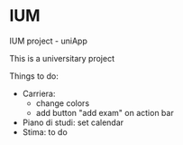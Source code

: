 # IUM
IUM project - uniApp


This is a universitary project

Things to do:

- Carriera: 
	- change colors
	- add button "add exam" on action bar
- Piano di studi: set calendar
- Stima: to do